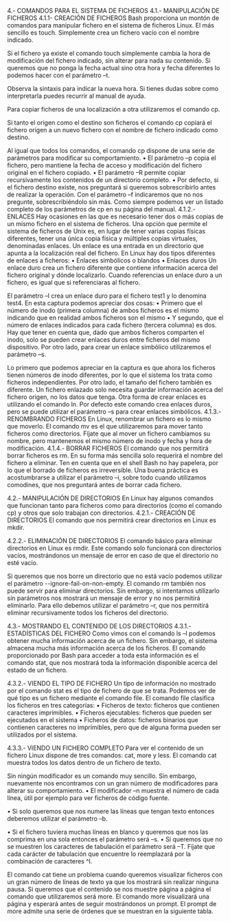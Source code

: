 4.- COMANDOS PARA EL SISTEMA DE FICHEROS
4.1.- MANIPULACIÓN DE FICHEROS
4.1.1- CREACIÓN DE FICHEROS
Bash proporciona un montón de comandos para manipular fichero en el sistema de ficheros Linux. El más sencillo es touch. Simplemente crea un fichero vacío con el nombre indicado.
  
Si el fichero ya existe el comando touch simplemente cambia la hora de modificación del fichero indicado, sin alterar para nada su contenido. Si queremos que no ponga la fecha actual sino otra hora y fecha diferentes lo podemos hacer con el parámetro –t.
  
Observa la sintaxis para indicar la nueva hora. Si tienes dudas sobre como interpretarla puedes recurrir al manual de ayuda.
 
Para copiar ficheros de una localización a otra utilizaremos el comando cp.
  
Si tanto el origen como el destino son ficheros el comando cp copiará el fichero origen a un nuevo fichero con el nombre de fichero indicado como destino.
  
Al igual que todos los comandos, el comando cp dispone de una serie de parámetros para modificar su comportamiento.
•	El parámetro –p copia el fichero, pero mantiene la fecha de acceso y modificación del fichero original en el fichero copiado.
•	El parámetro –R permite copiar recursivamente los contenidos de un directorio completo.
•	Por defecto, si el fichero destino existe, nos preguntará si queremos sobrescribirlo antes de realizar la operación. Con el parámetro –f indicaremos que no nos pregunte, sobrescribiéndolo sin más.
Como siempre podemos ver un listado completo de los parámetros de cp en su página del manual.
4.1.2.- ENLACES
Hay ocasiones en las que es necesario tener dos o más copias de un mismo fichero en el sistema de ficheros. Una opción que permite el sistema de ficheros de Unix es, en lugar de tener varias copias físicas diferentes, tener una única copia física y múltiples copias virtuales, denominadas enlaces.
Un enlace es una entrada en un directorio que apunta a la localización real del fichero. En Linux hay dos tipos diferentes de enlaces a ficheros:
•	Enlaces simbólicos o blandos
•	Enlaces duros
Un enlace duro crea un fichero diferente que contiene información acerca del fichero original y dónde localizarlo. Cuando referencias un enlace duro a un fichero, es igual que si referenciaras al fichero.
  
El parámetro –l crea un enlace duro para el fichero test1 y lo denomina test4. En esta captura podemos apreciar dos cosas:
•	Primero que el número de inodo (primera columna) de ambos ficheros es el mismo indicando que en realidad ambos ficheros son el mismo
•	Y segundo, que el número de enlaces indicados para cada fichero (tercera columna) es dos.
Hay que tener en cuenta que, dado que ambos ficheros comparten el inodo, solo se pueden crear enlaces duros entre ficheros del mismo dispositivo.
Por otro lado, para crear un enlace simbólico utilizaremos el parámetro –s.
  
Lo primero que podemos apreciar en la captura es que ahora los ficheros tienen números de inodo diferentes, por lo que el sistema los trata como ficheros independientes. Por otro lado, el tamaño del fichero también es diferente. Un fichero enlazado solo necesita guardar información acerca del fichero origen, no los datos que tenga.
Otra forma de crear enlaces es utilizando el comando ln. Por defecto este comando crea enlaces duros, pero se puede utilizar el parámetro –s para crear enlaces simbólicos.
4.1.3.- RENOMBRANDO FICHEROS
En Linux, renombrar un fichero es lo mismo que moverlo. El comando mv es el que utilizaremos para mover tanto ficheros como directorios.
Fíjate que al mover un fichero cambiamos su nombre, pero mantenemos el mismo número de inodo y fecha y hora de modificación.
4.1.4.- BORRAR FICHEROS
El comando que nos permitirá borrar ficheros es rm. En su forma más sencilla solo requerirá el nombre del fichero a eliminar. Ten en cuenta que en el shell Bash no hay papelera, por lo que el borrado de ficheros es irreversible. Una buena práctica es acostumbrarse a utilizar el parámetro –i, sobre todo cuando utilizamos comodines, que nos preguntará antes de borrar cada fichero.
  
4.2.- MANIPULACIÓN DE DIRECTORIOS
En Linux hay algunos comandos que funcionan tanto para ficheros como para directorios (como el comando cp) y otros que solo trabajan con directorios.
4.2.1.- CREACIÓN DE DIRECTORIOS
El comando que nos permitirá crear directorios en Linux es mkdir.
  
4.2.2.- ELIMINACIÓN DE DIRECTORIOS
El comando básico para eliminar directorios en Linux es rmdir. Este comando solo funcionará con directorios vacíos, mostrándonos un mensaje de error en caso de que el directorio no esté vacío.
  
Si queremos que nos borre un directorio que no está vacío podemos utilizar el parámetro --ignore-fail-on-non-empty.
El comando rm también nos puede servir para eliminar directorios. Sin embargo, si intentamos utilizarlo sin parámetros nos mostrará un mensaje de error y no nos permitirá eliminarlo. Para ello debemos utilizar el parámetro –r, que nos permitirá eliminar recursivamente todos los ficheros del directorio.
  
4.3.- MOSTRANDO EL CONTENIDO DE LOS DIRECTORIOS
4.3.1.- ESTADÍSTICAS DEL FICHERO
Como vimos con el comando ls –l podemos obtener mucha información acerca de un fichero. Sin embargo, el sistema almacena mucha más información acerca de los ficheros. El comando proporcionado por Bash para acceder a toda esta información es el comando stat, que nos mostrará toda la información disponible acerca del estado de un fichero.
 
4.3.2.- VIENDO EL TIPO DE FICHERO
Un tipo de información no mostrado por el comando stat es el tipo de fichero de que se trata. Podemos ver de qué tipo es un fichero mediante el comando file.
El comando file clasifica los ficheros en tres categorías:
•	Ficheros de texto: ficheros que contienen caracteres imprimibles.
•	Ficheros ejecutables: ficheros que pueden ser ejecutados en el sistema
•	Ficheros de datos: ficheros binarios que contienen caracteres no imprimibles, pero que de alguna forma pueden ser utilizados por el sistema.
 
4.3.3.- VIENDO UN FICHERO COMPLETO
Para ver el contenido de un fichero Linux dispone de tres comandos: cat, more y less.
El comando cat muestra todos los datos dentro de un fichero de texto.
 
 Sin ningún modificador es un comando muy sencillo. Sin embargo, nuevamente nos encontramos con un gran número de modificadores para alterar su comportamiento.
•	El modificador –n muestra el número de cada línea, útil por ejemplo para ver ficheros de código fuente.
 
•	Si solo queremos que nos numere las líneas que tengan texto entonces deberemos utilizar el parámetro –b.
 
•	Si el fichero tuviera muchas líneas en blanco y queremos que nos las comprima en una sola entonces el parámetro será –s.
•	Si queremos que no se muestren los caracteres de tabulación el parámetro será –T. Fíjate que cada carácter de tabulación que encuentre lo reemplazará por la combinación de caracteres ^I.
 
El comando cat tiene un problema cuando queremos visualizar ficheros con un gran número de líneas de texto ya que los mostrará sin realizar ninguna pausa. Si queremos que el contenido se nos muestre página a página el comando que utilizaremos será more.
El comando more visualizará una página y esperará antes de seguir mostrándonos un prompt. El prompt de more admite una serie de órdenes que se muestran en la siguiente tabla.
 
